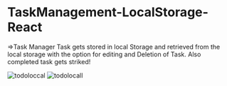 # TaskManagement-LocalStorage-React

=>Task Manager
Task gets stored in local Storage and retrieved from the local storage with the option for editing and Deletion of Task.
Also completed task gets striked!

![todoloccal](https://user-images.githubusercontent.com/49452140/236644579-2ef317c2-8b8f-428d-a1a4-33ac92963c5e.jpg)
![todolocall](https://user-images.githubusercontent.com/49452140/236644576-2ca9650a-25e0-4663-ac63-08f2b00b59fb.jpg)

